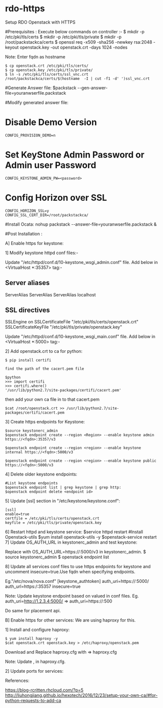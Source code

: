 # rdo-https
Setup RDO Openstack with HTTPS

#Prerequisites :
Execute below commands on controller :-
	$ mkdir -p  /etc/pki/tls/certs
	$ mkdir -p  /etc/pki/tls/private
	$ mkdir -p /root/packstackca/certs
	$ openssl req -x509 -sha256 -newkey rsa:2048 -keyout openstack.key -out openstack.crt -days 1024 -nodes

Note: Enter fqdn as hostname

	$ cp openstack.crt /etc/pki/tls/certs/
	$ cp openstack.key /etc/pki/tls/private/
	$ ln -s /etc/pki/tls/certs/ssl_vnc.crt /root/packstackca/certs/$(hostname  -I | cut -f1 -d' ')ssl_vnc.crt

#Generate Answer file:
	$packstack --gen-answer-file=youranwserfile.packstack

#Modify generated answer file:

# Disable Demo Version
	CONFIG_PROVISION_DEMO=n

# Set KeyStone Admin Password or Admin user Password
	CONFIG_KEYSTONE_ADMIN_PW=<password>

# Config Horizon over SSL
	CONFIG_HORIZON_SSL=y
	CONFIG_SSL_CERT_DIR=/root/packstackca/

#Install Ocata: 
	nohup packstack --answer-file=youranwserfile.packstack &




#Post Installation :

A] Enable https for keystone:

1] Modify keystone httpd conf files:-

Update "/etc/httpd/conf.d/10-keystone_wsgi_admin.conf" file. Add below in <VirtualHost *:35357> tag:-

  ## Server aliases
  ServerAlias <ip>
  ServerAlias <fqdn>
  ServerAlias localhost

  ## SSL directives
  SSLEngine on
  SSLCertificateFile      "/etc/pki/tls/certs/openstack.crt"
  SSLCertificateKeyFile   "/etc/pki/tls/private/openstack.key"

Update "/etc/httpd/conf.d/10-keystone_wsgi_main.conf" file. Add below in <VirtualHost *:5000> tag:-

2] Add openstack.crt to ca for python:

	$ pip install certifi

	find the path of the cacert.pem file

	$python
	>>> import certifi
	>>> certifi.where()
	'/usr/lib/python2.7/site-packages/certifi/cacert.pem'

then add your own ca file in to that cacert.pem

	$cat /root/openstack.crt >> /usr/lib/python2.7/site-packages/certifi/cacert.pem

3] Create https endpoints for Keystone:

	$source keystonerc_admin
	$openstack endpoint create --region <Region> --enable keystone admin https://<fqdn>:35357/v3 

	$openstack endpoint create --region <region> --enable keystone internal https://<fqdn>:5000/v3

	$openstack endpoint create --region <region> --enable keystone public https://<fqdn>:5000/v3

4] Delete older keystone endpoints:

	#List keystone endpoints
	$openstack endpoint list | grep keystone | grep http:
	$openstack endpoint delete <endpoint id>

5] Update [ssl] section in "/etc/keystone/keystone.conf":

	[ssl]
	enable=true
	certfile = /etc/pki/tls/certs/openstack.crt
	keyfile = /etc/pki/tls/private/openstack.key

6] Restart httpd and keystone service:
	$service httpd restart
	#Install Openstack-utils
	$yum install openstack-utils -y
	$openstack-service restart
7] Update OS_AUTH_URL in keystonerc_admin and test keystone:

Replace with OS_AUTH_URL=https://<fqdn>:5000/v3 in keystonerc_admin.
	$ source keystonerc_admin
	$ openstack endpoint list
	
8] Update all services conf files to use https endpoints for keystone and uncomment insecure=true.Use fqdn when specifying endpoints.

Eg."/etc/nova/nova.conf"
	[keystone_authtoken]
	auth_uri=https://<fqdn>:5000/
	auth_url=https:/<fqdn>:35357
	insecure=true

Note: Update keystone endpoint based on valued in conf files.
Eg. auth_uri=http://1.2.3.4:5000/ ⇒  auth_uri=https://<fqdn>:500

Do same for placement api.

B] Enable https for other services:
We are using haproxy for this.

1] Install and configure haproxy:

	$ yum install haproxy -y
	$cat openstack.crt openstack.key > /etc/haproxy/openstack.pem

Download and Replace haproxy.cfg with ⇒  haproxy.cfg

Note: Update <fqdn>, <ip> in haproxy.cfg.

2] Update ports for services:













References:

https://blog-rcritten.rhcloud.com/?p=5
http://liuhongjiang.github.io/hexotech/2016/12/23/setup-your-own-ca/#for-python-requests-to-add-ca